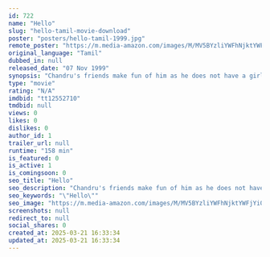 ```yaml
---
id: 722
name: "Hello"
slug: "hello-tamil-movie-download"
poster: "posters/hello-tamil-1999.jpg"
remote_poster: "https://m.media-amazon.com/images/M/MV5BYzliYWFhNjktYWFjYi00MzM1LWI4YzItZDM4NzUxMDM2NGY5XkEyXkFqcGdeQXVyMTY1MzAyNjU4._V1_SX300.jpg"
original_language: "Tamil"
dubbed_in: null
released_date: "07 Nov 1999"
synopsis: "Chandru's friends make fun of him as he does not have a girlfriend. He points out at a girl claiming that she is his girlfriend, due to which a number of unfortunate events take place in her life."
type: "movie"
rating: "N/A"
imdbid: "tt12552710"
tmdbid: null
views: 0
likes: 0
dislikes: 0
author_id: 1
trailer_url: null
runtime: "158 min"
is_featured: 0
is_active: 1
is_comingsoon: 0
seo_title: "Hello"
seo_description: "Chandru's friends make fun of him as he does not have a girlfriend. He points out at a girl claiming that she is his girlfriend, due to which a number of unfortunate events take place in her life."
seo_keywords: "\"Hello\""
seo_image: "https://m.media-amazon.com/images/M/MV5BYzliYWFhNjktYWFjYi00MzM1LWI4YzItZDM4NzUxMDM2NGY5XkEyXkFqcGdeQXVyMTY1MzAyNjU4._V1_SX300.jpg"
screenshots: null
redirect_to: null
social_shares: 0
created_at: 2025-03-21 16:33:34
updated_at: 2025-03-21 16:33:34
---
```


